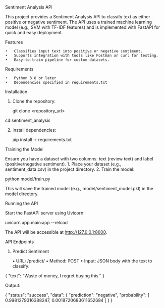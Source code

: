 Sentiment Analysis API

This project provides a Sentiment Analysis API to classify text as either positive or negative sentiment. The API uses a trained machine learning model (e.g., SVM with TF-IDF features) and is implemented with FastAPI for quick and easy deployment.

Features

	•	Classifies input text into positive or negative sentiment.
	•	Supports integration with tools like Postman or curl for testing.
	•	Easy-to-train pipeline for custom datasets.

Requirements

	•	Python 3.8 or later
	•	Dependencies specified in requirements.txt

Installation

1. Clone the repository:
   
   git clone <repository_url>
    
cd sentiment_analysis


2. Install dependencies:

   pip install -r requirements.txt

Training the Model

Ensure you have a dataset with two columns: text (review text) and label (positive/negative sentiment).
	1.	Place your dataset (e.g., sentiment_data.csv) in the project directory.
	2.	Train the model:

python model/train.py

This will save the trained model (e.g., model/sentiment_model.pkl) in the model directory.

Running the API

Start the FastAPI server using Uvicorn:

uvicorn app.main:app --reload

The API will be accessible at http://127.0.0.1:8000.

API Endpoints

1. Predict Sentiment

	•	URL: /predict/
	•	Method: POST
	•	Input: JSON body with the text to classify:

{
    "text": "Waste of money, I regret buying this."
}


Output:

{
    "status": "success",
    "data": {
        "prediction": "negative",
        "probability": [
            0.9981279316388347,
            0.0018720683611652684
        ]
    }
}

